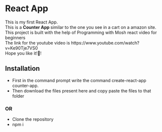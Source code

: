 <h1>React App </h1>
<p> This is my first React App.<br>
  This is a <b> Counter App </b> similar to the one you see in a cart on a amazon site.<br>
  This project is built with the help of Programming with Mosh react video for beginners<br>
  The link for the youtube video is https://www.youtube.com/watch?v=Ke90Tje7VS0 <br>
  Hope you like it!🙂!</p>
 <h2>Installation</h2>
 <ul>
  <li>First in the command prompt write the command create-react-app counter-app.</li>
  <li>Then download the files present here and copy paste the files to that folder</li>
 </ul>
 <h3>OR</h3>
 <ul>
<li>Clone the repository</li>
<li>npm i </li>
</ul>
